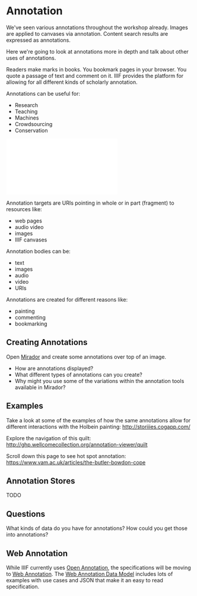 # Annotation

<!-- #todo:600 write annotation section -->

We've seen various annotations throughout the workshop already. Images are applied to canvases via annotation. Content search results are expressed as annotations.

<!-- #todo:330 are there other instance in the workshop where we've already mentioned annotations? -->

Here we're going to look at annotations more in depth and talk about other uses of annotations.

Readers make marks in books. You bookmark pages in your browser. You quote a passage of text and comment on it. IIIF provides the platform for allowing for all different kinds of scholarly annotation.

Annotations can be useful for:
- Research
- Teaching
- Machines
- Crowdsourcing
- Conservation

<!-- #todo:470 maybe mention hypothesis? -->

<!-- #todo:230 While annotation is specified outside of IIIF it is useful to have a basic understanding of how annotations work. -->

![](../assets/images/annotation-body-target.md)

Annotation targets are URIs pointing in whole or in part (fragment) to resources like:
- web pages
- audio video
- images
- IIIF canvases

Annotation bodies can be:
- text
- images
- audio
- video
- URIs

Annotations are created for different reasons like:
- painting
- commenting
- bookmarking

## Creating Annotations

Open [Mirador](../presentation/mirador.md) and create some annotations over top of an image.

- How are annotations displayed?
- What different types of annotations can you create?
- Why might you use some of the variations within the annotation tools available in Mirador?

## Examples

Take a look at some of the examples of how the same annotations allow for different interactions with the Holbein painting:
http://storiiies.cogapp.com/

<!-- #todoplus:40 make video of one of the holbein examples -->

Explore the navigation of this quilt:
http://ghp.wellcomecollection.org/annotation-viewer/quilt

Scroll down this page to see hot spot annotation: https://www.vam.ac.uk/articles/the-butler-bowdon-cope

## Annotation Stores

TODO

<!-- #todo:650 write section on annotation stores -->

## Questions

What kinds of data do you have for annotations?  How could you get those into annotations?

<!-- #todo:250 add example of hot spot annotation. V&A? -->

## Web Annotation

While IIIF currently uses [Open Annotation][open-annotation], the specifications will be moving to [Web Annotation][web-annotation]. The [Web Annotation Data Model][web-annotation-data-model] includes lots of examples with use cases and JSON that make it an easy to read specification.

[open-annotation]: http://iiif.io/api/annex/openannotation/index.html
[web-annotation]: https://www.w3.org/blog/news/archives/6156
[web-annotation-data-model]: https://www.w3.org/TR/2017/REC-annotation-model-20170223/
